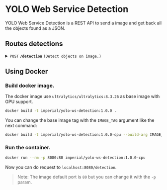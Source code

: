 # YOLO Web Service Detection

YOLO Web Service Detection is a REST API to send a image and get back all the objects found as a JSON.

## Routes detections

<details>
 <summary>
  <code>POST</code>
  <code><b>/detection</b></code>
  <code>(Detect objects on image.)</code>
 </summary>

##### Parameters

> | name    |  type     | data type  | description               |
> |---------|-----------|------------|---------------------------|
> | `image` |  required | File       | Image to detect objects.  |

##### Responses

> | http code     | content-type        | response                                                                           |
> |---------------|---------------------|------------------------------------------------------------------------------------|
> | `200`         | `application/json`  | `{prediction: {label: String, score: float, xyxy: number[4], xyxyn: number[4]}[]}` |

##### Example cURL

> ```javascript
>  curl -F image=@PATH_TO_IMAGE localhost/detection
> ```

</details>

## Using Docker

### Build docker image.

The docker image use `ultralytics/ultralytics:8.3.26` as base image with GPU support.

```bash
docker build -t imperial/yolo-ws-detection:1.0.0 .
```

You can change the base image tag with the `IMAGE_TAG` argument like the next command:

```bash
docker build -t imperial/yolo-ws-detection:1.0.0-cpu --build-arg IMAGE_TAG=8.3.26-cpu .
```

### Run the container.

```bash
docker run --rm -p 8080:80 imperial/yolo-ws-detection:1.0.0-cpu
```

Now you can do request to `localhost:8080/detection`.

> Note: The image default port is `80` but you can change it with the `-p` param.
